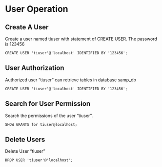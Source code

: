 # User Operation

## Create A User
Create a user named tiuser with statement of CREATE USER. The password is 123456
```
CREATE USER 'tiuser'@'localhost' IDENTIFIED BY '123456';
```
## User Authorization
Authorized user “tiuser” can retrieve tables in database samp_db
```
CREATE USER 'tiuser'@'localhost' IDENTIFIED BY '123456';
```

## Search for User Permission
Search the permissions of the user “tiuser”.
```
SHOW GRANTS for tiuser@localhost;
```

## Delete Users
Delete User “tiuser”
```
DROP USER 'tiuser'@'localhost';
```
